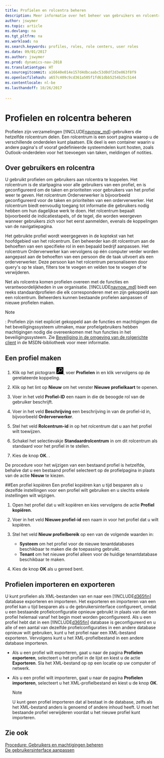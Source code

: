 ```yaml
---
title: Profielen en rolcentra beheren
description: Meer informatie over het beheer van gebruikers en rolcentra in Dynamics NAV.
author: jswymer
ms.topic: article
ms.devlang: na
ms.tgt_pltfrm: na
ms.workload: na
ms.search.keywords: profiles, roles, role centers, user roles
ms.date: 09/01/2017
ms.author: jswymer
ms.prod: dynamics-nav-2018
ms.translationtype: HT
ms.sourcegitcommit: a16640e014e157d4dbcaabc53d0df2d3e063f8f9
ms.openlocfilehash: a657c409c9cd361a505f1fd61dbb5254b25c5144
ms.contentlocale: nl-be
ms.lasthandoff: 10/26/2017

---
```

# <a name="managing-profiles-and-role-centers"></a>Profielen en rolcentra beheren
Profielen zijn verzamelingen [!INCLUDE[navnow_md](includes/navnow_md.md)]-gebruikers die hetzelfde rolcentrum delen. Een rolcentrum is een soort pagina waarop u de verschillende onderdelen kunt plaatsen. Elk deel is een container waarin u andere pagina's of vooraf gedefinieerde systeemdelen kunt hosten, zoals Outlook-onderdelen voor het toevoegen van taken, meldingen of notities.  

## <a name="about-profiles-and-role-centers"></a>Over gebruikers en rolcentra
U gebruikt profielen om gebruikers aan rolcentra te koppelen. Het rolcentrum is de startpagina voor alle gebruikers van een profiel, en is geconfigureerd om de taken en prioriteiten voor gebruikers van het profiel weer te geven. Het rolcentrum Orderverwerker is bijvoorbeeld geconfigureerd voor de taken en prioriteiten van een orderverwerker. Het rolcentrum biedt eenvoudig toegang tot informatie die gebruikers nodig hebben om hun dagelijkse werk te doen. Het rolcentrum bepaalt bijvoorbeeld de indicatiestapels, of de tegel, die worden weergeven wanneer gebruikers zich voor het eerst aanmelden, evenals de koppelingen van de navigatiepagina.

Het gebruikte profiel wordt weergegeven in de koptekst van het hoofdgebied van het rolcentrum. Een beheerder kan dit rolcentrum aan de behoeften van een specifieke rol in een bepaald bedrijf aanpassen. Het rolcentrum Orderverwerker kan vervolgens op één computer verder worden aangepast aan de behoeften van een persoon die de taak uitvoert als een orderverwerker. Deze persoon kan het rolcentrum personaliseren door query's op te slaan, filters toe te voegen en velden toe te voegen of te verwijderen.

Net als rolcentra komen profielen overeen met de functies en verantwoordelijkheden in uw organisatie. [!INCLUDE[navnow_md](includes/navnow_md.md)] biedt een reeks standaardprofielen die elk corresponderen met en zijn gekoppeld aan een rolcentrum. Beheerders kunnen bestaande profielen aanpassen of nieuwe profielen maken.  

> [!NOTE]  
>  : Profielen zijn niet expliciet gekoppeld aan de functies en machtigingen die het beveiligingssysteem uitmaken, maar profielgebruikers hebben machtigingen nodig die overeenkomen met hun functies in het beveiligingssysteem. Zie [Beveiliging in de omgeving van de rolgerichte client](http://go.microsoft.com/fwlink?LinkId=147633) in de MSDN-bibliotheek voor meer informatie.

## <a name="to-create-a-profile"></a>Een profiel maken
1.  Klik op het pictogram ![Zoeken naar pagina of rapport](media/ui-search/search_small.png "pictogram Zoeken naar pagina of rapport"), voer **Profielen** in en klik vervolgens op de gerelateerde koppeling.  

2.  Klik op het lint op **Nieuw** om het venster **Nieuwe profielkaart** te openen.  

3.  Voer in het veld **Profiel-ID** een naam in die de beoogde rol van de gebruiker beschrijft.  

4.  Voer in het veld **Beschrijving** een beschrijving in van de profiel-id in, bijvoorbeeld **Orderverwerker**.  

5.  Stel het veld **Rolcentrum-id** in op het rolcentrum dat u aan het profiel wilt toewijzen.  

6.  Schakel het selectievakje **Standaardrolcentrum** in om dit rolcentrum als standaard voor het profiel in te stellen.  

7.  Kies de knop **OK**. .  

De procedure voor het wijzigen van een bestaand profiel is hetzelfde, behalve dat u een bestaand profiel selecteert op de profielpagina in plaats van de actie **Nieuw** te kiezen.  


##<a name="copying-a-profile"></a>Een profiel kopiëren
Een profiel kopiëren kan u tijd besparen als u dezelfde instellingen voor een profiel wilt gebruiken en u slechts enkele instellingen wilt wijzigen.

1.  Open het profiel dat u wilt kopiëren en kies vervolgens de actie **Profiel kopiëren**.

2.  Voer in het veld **Nieuwe profiel-id** een naam in voor het profiel dat u wilt kopiëren.

3.  Stel het veld **Nieuw profielbereik** op een van de volgende waarden in:

    - **Systeem** om het profiel voor de nieuwe tenantdatabases beschikbaar te maken die de toepassing gebruikt.
    - **Tenant** om het nieuwe profiel alleen voor de huidige tenantdatabase beschikbaar te maken.
4. Kies de knop **OK** als u gereed bent.

## <a name="ExportImportProfile"></a>Profielen importeren en exporteren

U kunt profielen als XML-bestanden van en naar een [!INCLUDE[d365fin](includes/d365fin_md.md)] database exporteren en importeren. Het exporteren en importeren van een profiel kan u tijd besparen als u de gebruikersinterface configureert, omdat u een bestaande profielconfiguratie opnieuw gebruikt in plaats van dat een profiel helemaal vanaf het begin moet worden geconfigureerd. Als u een profiel hebt dat in een [!INCLUDE[d365fin](includes/d365fin_md.md)] database is geconfigureerd en u alle of een aantal van dezelfde profielconfiguraties in een andere database opnieuw wilt gebruiken, kunt u het profiel naar een XML-bestand exporteren. Vervolgens kunt u het XML-profielbestand in een andere database importeren.

-   Als u een profiel wilt exporteren, gaat u naar de pagina **Profielen exporteren**, selecteert u het profiel in de lijst en kiest u de actie **Exporteren**. Sla het XML-bestand op op een locatie op uw computer of netwerk.

-   Als u een profiel wilt importeren, gaat u naar de pagina **Profielen importeren**, selecteert u het XML-profielbestand en kiest u de knop **OK**.

    > [!NOTE]  
    >  U kunt geen profiel importeren dat al bestaat in de database, zelfs als het XML-bestand anders is genoemd of andere inhoud heeft. U moet het bestaande profiel verwijderen voordat u het nieuwe profiel kunt importeren.



## <a name="see-also"></a>Zie ook  
[Procedure: Gebruikers en machtigingen beheren](ui-how-users-permissions.md)  
[De gebruikersinterface aanpassen](ui-customizing-overview.md)   
<!--[Security Overview](../Security%20Overview.md)-->

